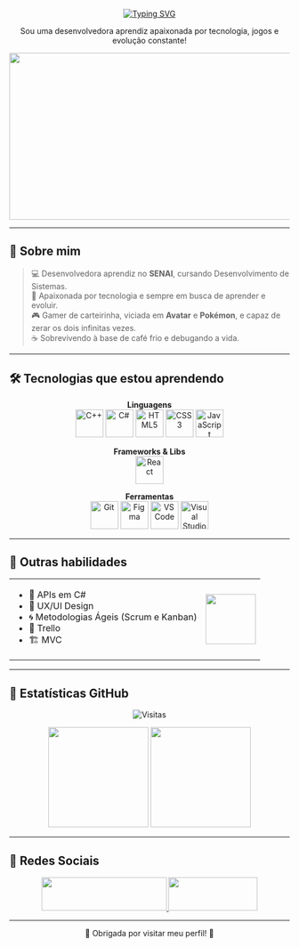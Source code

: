 <div align="center">

<!-- ✨ Typing Effect -->
[![Typing SVG](https://readme-typing-svg.herokuapp.com?font=Press+Start+2P&size=20&duration=2500&pause=800&color=6A41CD&center=true&vCenter=true&width=900&height=60&lines=Ol%C3%A1%2C+bem-vindo%28a%29;Hi%2C+Welcome)](https://git.io/typing-svg)

Sou uma desenvolvedora aprendiz apaixonada por tecnologia, jogos e evolução constante!  

<img width="4950" height="300" alt="Banner" src="https://github.com/user-attachments/assets/bcfc2f0f-d7a1-420c-987c-2a618d7cd526" />

</div>

---

## 💬 Sobre mim
> 💻 Desenvolvedora aprendiz no **SENAI**, cursando Desenvolvimento de Sistemas.  
> 🚀 Apaixonada por tecnologia e sempre em busca de aprender e evoluir.  
> 🎮 Gamer de carteirinha, viciada em **Avatar** e **Pokémon**, e capaz de zerar os dois infinitas vezes.  
> ☕ Sobrevivendo à base de café frio e debugando a vida.  

---

## 🛠️ Tecnologias que estou aprendendo

<div align="center">
  
**Linguagens**  
<img src="https://cdn.jsdelivr.net/gh/devicons/devicon/icons/cplusplus/cplusplus-plain.svg" width="50" title="C++"/>
<img src="https://cdn.jsdelivr.net/gh/devicons/devicon/icons/csharp/csharp-original.svg" width="50" title="C#"/>
<img src="https://cdn.jsdelivr.net/gh/devicons/devicon/icons/html5/html5-original.svg" width="50" title="HTML5"/>
<img src="https://cdn.jsdelivr.net/gh/devicons/devicon/icons/css3/css3-original.svg" width="50" title="CSS3"/>
<img src="https://cdn.jsdelivr.net/gh/devicons/devicon/icons/javascript/javascript-original.svg" width="50" title="JavaScript"/>

**Frameworks & Libs**  
<img src="https://cdn.jsdelivr.net/gh/devicons/devicon/icons/react/react-original.svg" width="50" title="React"/>

**Ferramentas**  
<img src="https://cdn.jsdelivr.net/gh/devicons/devicon/icons/git/git-original.svg" width="50" title="Git"/>
<img src="https://cdn.jsdelivr.net/gh/devicons/devicon/icons/figma/figma-original.svg" width="50" title="Figma"/>
<img src="https://cdn.jsdelivr.net/gh/devicons/devicon/icons/vscode/vscode-original.svg" width="50" title="VS Code"/>
<img src="https://cdn.jsdelivr.net/gh/devicons/devicon/icons/visualstudio/visualstudio-plain.svg" width="50" title="Visual Studio"/>

</div>

---

## 🧠 Outras habilidades

<table>
<tr>
<td>

- 🔗 APIs em C#  
- 🎨 UX/UI Design  
- 🌀 Metodologias Ágeis (Scrum e Kanban)  
- 📌 Trello  
- 🏗️ MVC  

</td>
<td align="center">
<img src="https://media.tenor.com/U0L7fmkcNo0AAAAi/uxie-shiny.gif" width="90">
</td>
</tr>
</table>

---

## 👾 Estatísticas GitHub

<div align="center">

![Visitas](https://komarev.com/ghpvc/?username=Yasmin-Machado-da-Silva&color=6a41cd&style=flat-square)

<img src="https://github-readme-streak-stats.herokuapp.com/?user=Yasmin-Machado-da-Silva&theme=midnight-purple&hide_border=true" height="180em" />
<img src="https://github-readme-stats.vercel.app/api/top-langs/?username=Yasmin-Machado-da-Silva&layout=compact&langs_count=7&bg_color=000000&title_color=6a41cd&text_color=ffffff&hide_border=true" height="180em" />

</div>

---

## 🎀 Redes Sociais

<div align="center">
  <a href="https://www.instagram.com/y4smin_machad0/" target="_blank">
    <img src="https://img.shields.io/badge/Instagram-6a41cd?style=for-the-badge&logo=instagram&logoColor=white" width="225" height="60"/>
  </a>
  <a href="mailto:yasminmachadodasilva01@gmail.com">
    <img src="https://img.shields.io/badge/Gmail-6a41cd?style=for-the-badge&logo=gmail&logoColor=white" width="160" height="60"/>
  </a>
</div>

---

<div align="center">
🌸 Obrigada por visitar meu perfil! 🌸  
</div>
